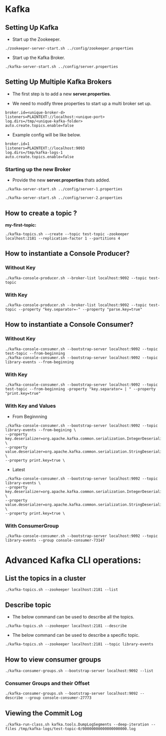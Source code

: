# Kafka

## Setting Up Kafka

-   Start up the Zookeeper.

```youtrack
./zookeeper-server-start.sh ../config/zookeeper.properties
```

-   Start up the Kafka Broker.

```youtrack
./kafka-server-start.sh ../config/server.properties
```

## Setting Up Multiple Kafka Brokers

- The first step is to add a new **server.properties**.

- We need to modify three properties to start up a multi broker set up.

```
broker.id=<unique-broker-d>
listeners=PLAINTEXT://localhost:<unique-port>
log.dirs=/tmp/<unique-kafka-folder>
auto.create.topics.enable=false
```

- Example config will be like below.

```
broker.id=1
listeners=PLAINTEXT://localhost:9093
log.dirs=/tmp/kafka-logs-1
auto.create.topics.enable=false
```

### Starting up the new Broker

- Provide the new **server.properties** thats added.

```
./kafka-server-start.sh ../config/server-1.properties
```

```
./kafka-server-start.sh ../config/server-2.properties
```


## How to create a topic ?

**my-first-topic:**
```youtrack
./kafka-topics.sh --create --topic test-topic -zookeeper localhost:2181 --replication-factor 1 --partitions 4
```

## How to instantiate a Console Producer?

### Without Key

```
./kafka-console-producer.sh --broker-list localhost:9092 --topic test-topic
```

### With Key

```
./kafka-console-producer.sh --broker-list localhost:9092 --topic test-topic --property "key.separator=-" --property "parse.key=true"
```

## How to instantiate a Console Consumer?

### Without Key

```
./kafka-console-consumer.sh --bootstrap-server localhost:9092 --topic test-topic --from-beginning
./kafka-console-consumer.sh --bootstrap-server localhost:9092 --topic library-events --from-beginning
```

### With Key

```
./kafka-console-consumer.sh --bootstrap-server localhost:9092 --topic test-topic --from-beginning -property "key.separator= | " --property "print.key=true"
```

### With Key and Values

- From Beginnning

```
./kafka-console-consumer.sh --bootstrap-server localhost:9092 --topic library-events --from-begining \
--property key.deserializer=org.apache.kafka.common.serialization.IntegerDeserializer \
--property value.deserialzer=org.apache.kafka.common.serialization.StringDeserializer \
--property print.key=true \
```


- Latest

```
./kafka-console-consumer.sh --bootstrap-server localhost:9092 --topic library-events \
--property key.deserializer=org.apache.kafka.common.serialization.IntegerDeserializer \
--property value.deserialzer=org.apache.kafka.common.serialization.StringDeserializer \
--property print.key=true \
```

### With ConsumerGroup

```
./kafka-console-consumer.sh --bootstrap-server localhost:9092 --topic library-events --group console-consumer-73147
```

# Advanced Kafka CLI operations:

## List the topics in a cluster

```
./kafka-topics.sh --zookeeper localhost:2181 --list
```

## Describe topic

- The below command can be used to describe all the topics.

```
./kafka-topics.sh --zookeeper localhost:2181 --describe
```

- The below command can be used to describe a specific topic.

```
./kafka-topics.sh --zookeeper localhost:2181 --topic library-events
```
## How to view consumer groups

```
./kafka-consumer-groups.sh --bootstrap-server localhost:9092 --list
```

### Consumer Groups and their Offset

```
./kafka-consumer-groups.sh --bootstrap-server localhost:9092 --describe --group console-consumer-27773
```

## Viewing the Commit Log

```
./kafka-run-class.sh kafka.tools.DumpLogSegments --deep-iteration --files /tmp/kafka-logs/test-topic-0/00000000000000000000.log
```

